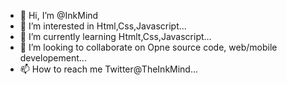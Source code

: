 - 👋 Hi, I’m @InkMind
- 👀 I’m interested in Html,Css,Javascript...
- 🌱 I’m currently learning Htmlt,Css,Javascript...
- 💞️ I’m looking to collaborate on Opne source code, web/mobile developement...
- 📫 How to reach me Twitter@TheInkMind...

<!---
InkMind/InkMind is a ✨ special ✨ repository because its `README.md` (this file) appears on your GitHub profile.
You can click the Preview link to take a look at your changes.
--->
